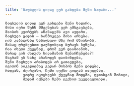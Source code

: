 ```yaml
---
title: 'ზაფხულის დილაც ვერ გახდება შენი სადარი...'
---
```


    ზაფხულის დილაც ვერ გახდება შენი სადარი,
    მისი იერი შენს მშვენებას ვერ ემსგავსება,
    მაისის კვირტებს აჩანაგებს ავი ავდარი,
    ზაფხული გადის – ხანმოკლეა მისი არსება.
    ცის კაბადონზე საზაფხულო მზე რომ მზიანობს,
    მასაც ღრუბლებით დაუნდობლად ბურავს ბუნება,
    რაა ისეთი ქვეყნად, დრომ ვერ დააზიანოს,
    მარად ვის ძალუძს სილამაზის შენარჩუნება?!
    მაგრამ ეს სახე არასოდეს დაიბინდება,
    შენი ზაფხული არასოდეს არ გათავდება,
    თვითონ სიკვდილმაც ვეღარ მოსპოს შენი დიდება,
    რადგან, ძვირფასო, ჩემი ლექსი გიდგას თავდებად.
            ვიდრე იცოცხლებს ქვეყნად მოდგმა, ღვთისგან შობილი,
            მუდამ იქნები ჩემი ლექსით უკვდავყოფილი.

